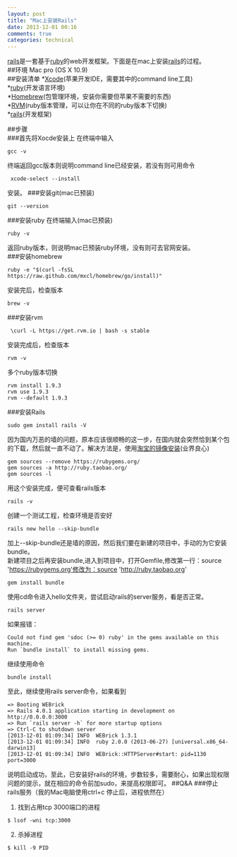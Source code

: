 ```yaml
---
layout: post
title: "Mac上安装Rails"
date: 2013-12-01 00:16
comments: true
categories: technical
---
```

[rails](http://rubyonrails.org)是一套基于[ruby](https://www.ruby-lang.org/zh_cn/)的web开发框架。下面是在mac上安装[rails](http://rubyonrails.org)的过程。  
##环境
Mac pro (OS X 10.9)   
##安装清单
*[Xcode](https://developer.apple.com/xcode/)(苹果开发IDE，需要其中的command line工具)  
*[ruby](https://www.ruby-lang.org/zh_cn/)(开发语言环境)    
*[Homebrew](http://brew.sh)(包管理环境，安装你需要但苹果不需要的东西)  
*[RVM](https://rvm.io)(ruby版本管理，可以让你在不同的ruby版本下切换)  
*[rails](http://rubyonrails.org)(开发框架)   

<!--MORE --> 
##步骤  
###首先将Xocde安装上
在终端中输入  
```
gcc -v
```  
终端返回gcc版本则说明command line已经安装，若没有则可用命令  
```
 xcode-select --install
```  
安装。
###安装git(mac已预装)
```
git --version
```
###安装ruby
在终端输入(mac已预装)  
```
ruby -v
```  
返回ruby版本，则说明mac已预装ruby环境，没有则可去官网安装。  
###安装homebrew
```
ruby -e "$(curl -fsSL https://raw.github.com/mxcl/homebrew/go/install)"
```
安装完后，检查版本  
```
brew -v
```
###安装rvm  
```
 \curl -L https://get.rvm.io | bash -s stable
```  
安装完成后，检查版本  
```
rvm -v
```  
多个ruby版本切换  
```
rvm install 1.9.3  
rvm use 1.9.3  
rvm --default 1.9.3
```  
###安装Rails  
```
sudo gem install rails -V
```  
因为国内万恶的墙的问题，原本应该很顺畅的这一步，在国内就会突然恰到某个包的下载，然后就一直不动了。解决方法是，使用[淘宝的镜像安装](http://ruby.taobao.org)(业界良心)  
```
gem sources --remove https://rubygems.org/
gem sources -a http://ruby.taobao.org/
gem sources -l
```  
用这个安装完成，便可查看rails版本  
```
rails -v
```  
创建一个测试工程，检查环境是否安好 
```
rails new hello --skip-bundle  
``` 
加上--skip-bundle还是墙的原因，然后我们要在新建的项目中，手动的为它安装bundle。  
新建项目之后再安装bundle,进入到项目中，打开Gemfile,修改第一行：source 'https://rubygems.org'修改为：source 'http://ruby.taobao.org'  
```
gem install bundle  
```  
使用cd命令进入hello文件夹，尝试启动rails的server服务，看是否正常。  
```
rails server
```  
如果报错：
```
Could not find gem 'sdoc (>= 0) ruby' in the gems available on this machine.  
Run `bundle install` to install missing gems.  
```  
继续使用命令  
```
bundle install  
```  

至此，继续使用rails server命令，如果看到  
```
=> Booting WEBrick
=> Rails 4.0.1 application starting in development on http://0.0.0.0:3000
=> Run `rails server -h` for more startup options
=> Ctrl-C to shutdown server
[2013-12-01 01:09:34] INFO  WEBrick 1.3.1
[2013-12-01 01:09:34] INFO  ruby 2.0.0 (2013-06-27) [universal.x86_64-darwin13]
[2013-12-01 01:09:34] INFO  WEBrick::HTTPServer#start: pid=1130 port=3000
```  
说明启动成功，至此，已安装好rails的环境，步数较多，需要耐心，如果出现权限问题的提示，就在相应的命令前加sudo，来提高权限即可。
##Q&A
###停止rails服务（我的Mac电脑使用ctrl+c 停止后，进程依然在）  
1. 找到占用tcp 3000端口的进程  
```
$ lsof -wni tcp:3000
```  
2. 杀掉进程  
```
$ kill -9 PID
```
